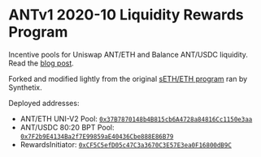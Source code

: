 # ANTv1 2020-10 Liquidity Rewards Program

Incentive pools for Uniswap ANT/ETH and Balance ANT/USDC liquidity. Read the [blog post](https://aragon.org/blog/liquidity-rewards-uniswap-and-balancer).

Forked and modified lightly from the original [sETH/ETH program](https://github.com/Synthetixio/Unipool) ran by Synthetix.

Deployed addresses:

- ANT/ETH UNI-V2 Pool: [`0x37B7870148b4B815cb6A4728a84816Cc1150e3aa`](https://etherscan.io/address/0x37b7870148b4b815cb6a4728a84816cc1150e3aa)
- ANT/USDC 80:20 BPT Pool: [`0x7F2b9E4134Ba2f7E99859aE40436Cbe888E86B79`](https://etherscan.io/address/0x7f2b9e4134ba2f7e99859ae40436cbe888e86b79)
- RewardsInitiator: [`0xCF5C5efD05c47C3a3670C3E57E3ea0F16800dB9C`](https://etherscan.io/address/0xcf5c5efd05c47c3a3670c3e57e3ea0f16800db9c)
